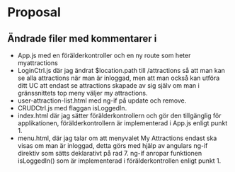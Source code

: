 # Proposal
## Ändrade filer med kommentarer i
* App.js med en förälderkontroller och en ny route som heter myattractions
* LoginCtrl.js där jag ändrat $location.path till /attractions så att man kan se alla attractions när man är inloggad, men att man
  också kan utföra ditt UC att endast se attractions skapade av sig själv om man i gränssnittets top meny väljer my attractions. 
* user-attraction-list.html med ng-if på update och remove.
* CRUDCtrl.js med flaggan isLoggedIn.
* index.html där jag sätter förälderkontrollern och gör den tillgänglig för applikationen, förälderkontrollern är implementerad 
i App.js enligt punkt 1.
* menu.html, där jag talar om att menyvalet My Attractions endast ska visas om man är inloggad, detta görs med hjälp av angulars
  ng-if direktiv som sätts deklarativt på rad 7. ng-if anropar funktionen isLoggedIn() som är implementerad i förälderkontrollen 
  enligt punkt 1.

